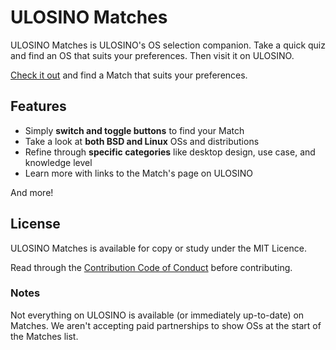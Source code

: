 # ULOSINO Matches

ULOSINO Matches is ULOSINO's OS selection companion. Take a quick quiz and find an OS that suits your preferences. Then visit it on ULOSINO.

[Check it out](https://matches.ulosino.com) and find a Match that suits your preferences.

## Features

- Simply **switch and toggle buttons** to find your Match
- Take a look at **both BSD and Linux** OSs and distributions
- Refine through **specific categories** like desktop design, use case, and knowledge level
- Learn more with links to the Match's page on ULOSINO

And more!

## License

ULOSINO Matches is available for copy or study under the MIT Licence.

Read through the [Contribution Code of Conduct](https://github.com/ulosino/.github/blob/main/CODE_OF_CONDUCT.md) before contributing.

### Notes

Not everything on ULOSINO is available (or immediately up-to-date) on Matches. We aren't accepting paid partnerships to show OSs at the start of the Matches list.

